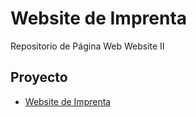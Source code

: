 # Website de Imprenta

Repositorio de Página Web Website II 

## Proyecto

- [Website de Imprenta](https://ErickAbner10.github.io/website-imprenta/website-dos)
